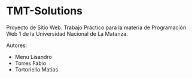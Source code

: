 # TMT-Solutions

Proyecto de Sitio Web. Trabajo Práctico para la materia de Programación Web 1 de la Universidad Nacional de La Matanza.

Autores: 
  - Menu Lisandro
  - Torres Fabio
  - Tortoriello Matías
